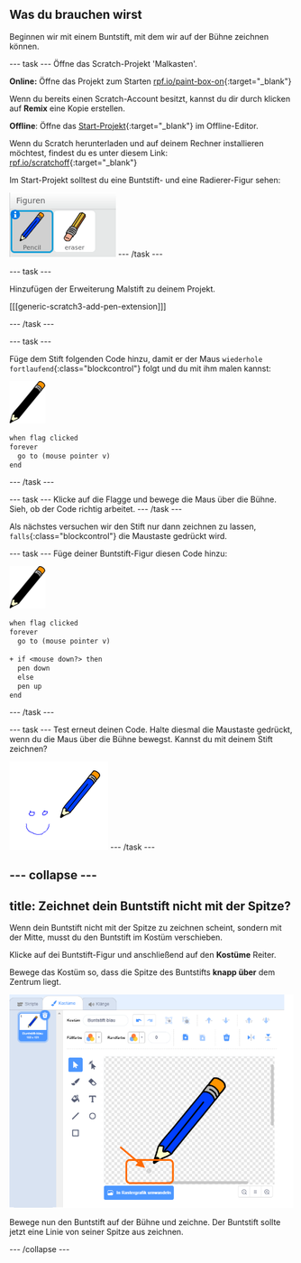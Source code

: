 ## Was du brauchen wirst

Beginnen wir mit einem Buntstift, mit dem wir auf der Bühne zeichnen können.

\--- task \--- Öffne das Scratch-Projekt 'Malkasten'.

**Online:** Öffne das Projekt zum Starten [rpf.io/paint-box-on](http://rpf.io/paint-box-on){:target="_blank"}

Wenn du bereits einen Scratch-Account besitzt, kannst du dir durch klicken auf **Remix** eine Kopie erstellen.

**Offline**: Öffne das [Start-Projekt](http://rpf.io/p/en/paint-box-go){:target="_blank"} im Offline-Editor.

Wenn du Scratch herunterladen und auf deinem Rechner installieren möchtest, findest du es unter diesem Link: [rpf.io/scratchoff](http://rpf.io/scratchoff){:target="_blank"}

Im Start-Projekt solltest du eine Buntstift- und eine Radierer-Figur sehen:

![Screenshot](images/paint-starter.png) \--- /task \---

\--- task \---

Hinzufügen der Erweiterung Malstift zu deinem Projekt.

[[[generic-scratch3-add-pen-extension]]]

\--- /task \---

\--- task \---

Füge dem Stift folgenden Code hinzu, damit er der Maus `wiederhole fortlaufend`{:class="blockcontrol"} folgt und du mit ihm malen kannst:

![Buntstift](images/pencil.png)

```blocks3
when flag clicked
forever
  go to (mouse pointer v)
end
```

\--- /task \---

\--- task \--- Klicke auf die Flagge und bewege die Maus über die Bühne. Sieh, ob der Code richtig arbeitet. \--- /task \---

Als nächstes versuchen wir den Stift nur dann zeichnen zu lassen, `falls`{:class="blockcontrol"} die Maustaste gedrückt wird.

\--- task \--- Füge deiner Buntstift-Figur diesen Code hinzu:

![Buntstift](images/pencil.png)

```blocks3
when flag clicked
forever
  go to (mouse pointer v)

+ if <mouse down?> then
  pen down
  else
  pen up
end
```

\--- /task \---

\--- task \--- Test erneut deinen Code. Halte diesmal die Maustaste gedrückt, wenn du die Maus über die Bühne bewegst. Kannst du mit deinem Stift zeichnen?

![Screenshot](images/paint-draw.png) \--- /task \---

## \--- collapse \---

## title: Zeichnet dein Buntstift nicht mit der Spitze?

Wenn dein Buntstift nicht mit der Spitze zu zeichnen scheint, sondern mit der Mitte, musst du den Buntstift im Kostüm verschieben.

Klicke auf dei Buntstift-Figur und anschließend auf den **Kostüme** Reiter.

Bewege das Kostüm so, dass die Spitze des Buntstifts **knapp über** dem Zentrum liegt.

![Kostüm-Mitte](images/costume-center-annotated.png)

Bewege nun den Buntstift auf der Bühne und zeichne. Der Buntstift sollte jetzt eine Linie von seiner Spitze aus zeichnen.

\--- /collapse \---